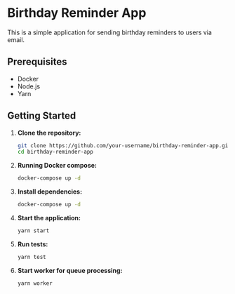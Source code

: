 # Birthday Reminder App

This is a simple application for sending birthday reminders to users via email.

## Prerequisites

- Docker
- Node.js
- Yarn

## Getting Started

1. **Clone the repository:**

   ```bash
   git clone https://github.com/your-username/birthday-reminder-app.git
   cd birthday-reminder-app

   ```

2. **Running Docker compose:**

   ```bash
   docker-compose up -d
   ```

3. **Install dependencies:**

   ```bash
   docker-compose up -d
   ```

4. **Start the application:**

   ```bash
   yarn start
   ```

5. **Run tests:**

   ```bash
   yarn test
   ```

6. **Start worker for queue processing:**

   ```bash
   yarn worker
   ```
